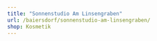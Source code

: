 ```yaml
---
title: "Sonnenstudio Am Linsengraben"
url: /baiersdorf/sonnenstudio-am-linsengraben/
shop: Kosmetik
---
```

